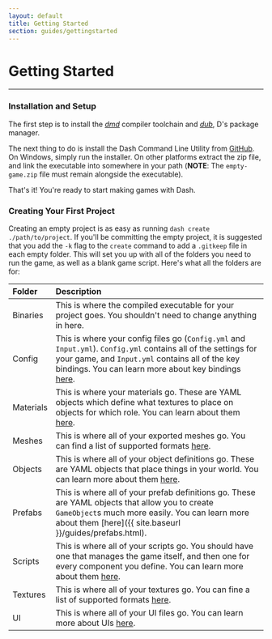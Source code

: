 ```yaml
---
layout: default
title: Getting Started
section: guides/gettingstarted
---
```

# Getting Started
---

### Installation and Setup

The first step is to install the [*dmd*](http://dlang.org/download.html)
compiler toolchain and
 [*dub*](http://code.dlang.org/download), D's package manager.

The next thing to do is install the Dash Command Line Utility from
[GitHub](https://github.com/Circular-Studios/Dash-CLI/releases). On Windows,
simply run the installer. On other platforms extract the zip file, and link the
executable into somewhere in your path (**NOTE**: The `empty-game.zip` file must
remain alongside the executable).

That's it! You're ready to start making games with Dash.

### Creating Your First Project

Creating an empty project is as easy as running `dash create ./path/to/project`.
If you'll be committing the empty project, it is suggested that you add the `-k`
flag to the `create` command to add a `.gitkeep` file in each empty folder.
This will set you up with all of the folders you need to run the game, as well
as a blank game script. Here's what all the folders are for:

| Folder    | Description
|:----------|:-----------
| Binaries  | This is where the compiled executable for your project goes. You shouldn't need to change anything in here.
| Config    | This is where your config files go (`Config.yml` and `Input.yml`). `Config.yml` contains all of the settings for your game, and `Input.yml` contains all of the key bindings. You can learn more about key bindings [here](#).
| Materials | This is where your materials go. These are YAML objects which define what textures to place on objects for which role. You can learn about them [here](#).
| Meshes    | This is where all of your exported meshes go. You can find a list of supported formats [here](#).
| Objects   | This is where all of your object definitions go. These are YAML objects that place things in your world. You can learn more about them [here](#).
| Prefabs   | This is where all of your prefab definitions go. These are YAML objects that allow you to create `GameObject`s much more easily. You can learn more about them [here]({{ site.baseurl }}/guides/prefabs.html).
| Scripts   | This is where all of your scripts go. You should have one that manages the game itself, and then one for every component you define. You can learn more about them [here](#).
| Textures  | This is where all of your textures go. You can fine a list of supported formats [here](#).
| UI        | This is where all of your UI files go. You can learn more about UIs [here](#).
